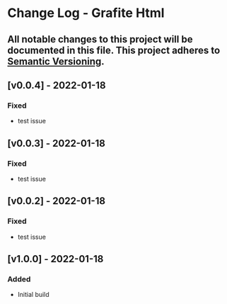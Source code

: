 # Change Log - Grafite Html
All notable changes to this project will be documented in this file.
This project adheres to [Semantic Versioning](http://semver.org/).
----

## [v0.0.4] - 2022-01-18

### Fixed
- test issue

## [v0.0.3] - 2022-01-18

### Fixed
- test issue

## [v0.0.2] - 2022-01-18

### Fixed
- test issue

## [v1.0.0] - 2022-01-18

### Added
- Initial build